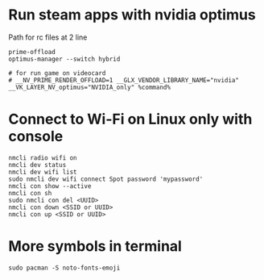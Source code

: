 # Run steam apps with nvidia optimus

Path for rc files at 2 line

```
prime-offload
optimus-manager --switch hybrid

# for run game on videocard
# __NV_PRIME_RENDER_OFFLOAD=1 __GLX_VENDOR_LIBRARY_NAME="nvidia" __VK_LAYER_NV_optimus="NVIDIA_only" %command%
```

# Connect to Wi-Fi on Linux only with console

```
nmcli radio wifi on
nmcli dev status
nmcli dev wifi list
sudo nmcli dev wifi connect Spot password 'mypassword'
nmcli con show --active
nmcli con sh
sudo nmcli con del <UUID>
nmcli con down <SSID or UUID>
nmcli con up <SSID or UUID>
```

# More symbols in terminal
```
sudo pacman -S noto-fonts-emoji
```
